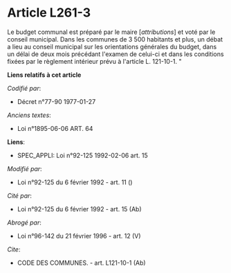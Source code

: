 # Article L261-3

Le budget communal est préparé par le maire [*attributions*] et voté par le conseil municipal.    Dans les communes de 3 500
habitants et plus, un débat a lieu au conseil municipal sur les orientations générales du budget, dans un délai de deux mois
précédant l'examen de celui-ci et dans les conditions fixées par le règlement intérieur prévu à l'article L. 121-10-1. "

**Liens relatifs à cet article**

_Codifié par_:

  - Décret n°77-90 1977-01-27

_Anciens textes_:

  - Loi n°1895-06-06 ART. 64

**Liens**:

  - SPEC_APPLI: Loi n°92-125 1992-02-06 art. 15

_Modifié par_:

  - Loi n°92-125 du 6 février 1992 - art. 11 ()

_Cité par_:

  - Loi n°92-125 du 6 février 1992 - art. 15 (Ab)

_Abrogé par_:

  - Loi n°96-142 du 21 février 1996 - art. 12 (V)

_Cite_:

  - CODE DES COMMUNES. - art. L121-10-1 (Ab)
